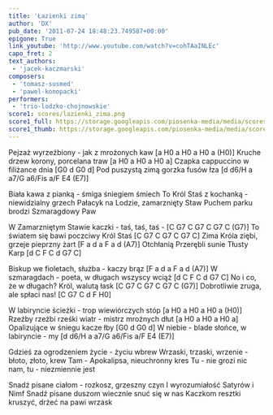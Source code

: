 ```yaml
---
title: 'Łazienki zimą'
author: 'DX'
pub_date: '2011-07-24 18:48:23.749587+00:00'
epigone: True
link_youtube: 'http://www.youtube.com/watch?v=cohTAaINLEc'
capo_fret: 2
text_authors:
 - 'jacek-kaczmarski'
composers:
 - 'tomasz-susmed'
 - 'pawel-konopacki'
performers:
 - 'trio-lodzko-chojnowskie'
score1: scores/lazienki_zima.png
score1_full: https://storage.googleapis.com/piosenka-media/media/scores/lazienki_zima.png
score1_thumb: https://storage.googleapis.com/piosenka-media/media/scores/lazienki_zima.png.180x0_q85_upscale.jpg
---
```


Pejzaż wyrzeźbiony - jak z mrożonych kaw [a H0 a H0 a H0 a (H0)]
Kruche drzew korony, porcelana traw [a H0 a H0 a H0 a]
Czapka cappuccino w filiżance dnia [G0 d G0 d]
Pod puszystą zimą gorzka fusów łza [d d6/H a a7/G a6/Fis a/F E4 (E7)]

Biała kawa z pianką - śmiga śniegiem śmiech
To Król Staś z kochanką - niewidzialny grzech
Pałacyk na Lodzie, zamarznięty Staw
Puchem parku brodzi Szmaragdowy Paw

W Zamarzniętym Stawie kaczki - taś, taś, taś - [C G7 C G7 C G7 C (G7)]
To światem się bawi poczciwy Król Staś [C G7 C G7 C G7 C]
Zima Króla ziębi, grzeje pieprzny żart [F a d a F a d (A7)]
Otchłanią Przerębli sunie Tłusty Karp [d C F C d G7 C]

Biskup we fioletach, służba - kaczy brąz [F a d a F a d (A7)]
W szmaragdach - poeta, w długach wszyscy wciąż [d C F C d G7 C]
No i co, że w długach? Król, walutą łask [C G7 C G7 C G7 C (G7)]
Dobrotliwie zruga, ale spłaci nas! [C G7 C d F H0]

W labiryncie ścieżki - trop wiewiórczych stóp [a H0 a H0 a H0 a (H0)]
Rzeźby rzeźbi rześki wiatr - mistrz mroźnych dłut [a H0 a H0 a H0 a]
Opalizujące w śniegu kacze łby [G0 d G0 d]
W niebie - blade słońce, w labiryncie - my [d d6/H a a7/G a6/Fis a/F E4 (E7)]

Gdzieś za ogrodzeniem życie - życiu wbrew
Wrzaski, trzaski, wrzenie - błoto, złoto, krew
Tam - Apokalipsa, nieuchronny kres
Tu - nie grozi nic nam, tu - niezmiennie jest

Snadź pisane ciałom - rozkosz, grzeszny czyn
I wyrozumiałość Satyrów i Nimf
Snadź pisane duszom wiecznie snuć się w nas
Kaczkom resztki kruszyć, drżeć na pawi wrzask